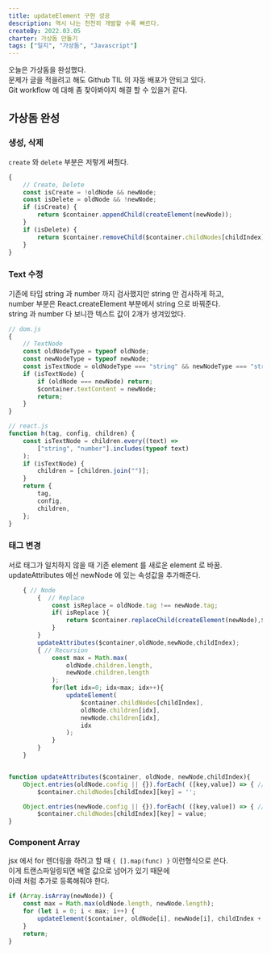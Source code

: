```yaml
---
title: updateElement 구현 성공
description: 역시 나는 천천히 개발할 수록 빠르다.
createBy: 2022.03.05
charter: 가상돔 만들기
tags: ["일지", "가상돔", "Javascript"]
---
```


오늘은 가상돔을 완성했다.  
문제가 글을 적을려고 해도 Github TIL 의 자동 배포가 안되고 있다.  
Git workflow 에 대해 좀 찾아봐야지 해결 할 수 있을거 같다.

## 가상돔 완성

### 생성, 삭제

`create` 와 `delete` 부분은 저렇게 써줬다.

```js
{
    // Create, Delete
    const isCreate = !oldNode && newNode;
    const isDelete = oldNode && !newNode;
    if (isCreate) {
        return $container.appendChild(createElement(newNode));
    }
    if (isDelete) {
        return $container.removeChild($container.childNodes[childIndex]);
    }
}
```

### Text 수정

기존에 타입 string 과 number 까지 검사했지만 string 만 검사하게 하고,  
number 부분은 React.createElement 부분에서 string 으로 바꿔준다.  
string 과 number 다 보니깐 텍스트 값이 2개가 생겨있었다.

```js
// dom.js
{
    // TextNode
    const oldNodeType = typeof oldNode;
    const newNodeType = typeof newNode;
    const isTextNode = oldNodeType === "string" && newNodeType === "string";
    if (isTextNode) {
        if (oldNode === newNode) return;
        $container.textContent = newNode;
        return;
    }
}
```

```js
// react.js
function h(tag, config, children) {
    const isTextNode = children.every((text) =>
        ["string", "number"].includes(typeof text)
    );
    if (isTextNode) {
        children = [children.join("")];
    }
    return {
        tag,
        config,
        children,
    };
}
```

### 태그 변경

서로 태그가 일치하지 않을 때 기존 element 를 새로운 element 로 바꿈.  
updateAttributes 에선 newNode 에 있는 속성값을 추가해준다.

```js
	{ // Node
		{  // Replace
			const isReplace = oldNode.tag !== newNode.tag;
			if( isReplace ){
				return $container.replaceChild(createElement(newNode),$container.childNodes[childIndex]);
			}
		}
		updateAttributes($container,oldNode,newNode,childIndex);
		{ // Recursion
			const max = Math.max(
				oldNode.children.length,
				newNode.children.length
			);
			for(let idx=0; idx<max; idx++){
				updateElement(
					$container.childNodes[childIndex],
					oldNode.children[idx],
					newNode.children[idx],
					idx
				);
			}
		}
	}


function updateAttributes($container, oldNode, newNode,childIndex){
	Object.entries(oldNode.config || {}).forEach( ([key,value]) => { // 이전 속성 값 초기화
		$container.childNodes[childIndex][key] = '';

	Object.entries(newNode.config || {}).forEach( ([key,value]) => { // 현재 속성 값 적용
		$container.childNodes[childIndex][key] = value;
}
```

### Component Array

jsx 에서 for 렌더링을 하려고 할 때 `{ [].map(func) }` 이런형식으로 쓴다.  
이게 트랜스파일링되면 배열 값으로 넘어가 있기 때문에  
아래 처럼 추가로 등록해줘야 한다.

```js
if (Array.isArray(newNode)) {
    const max = Math.max(oldNode.length, newNode.length);
    for (let i = 0; i < max; i++) {
        updateElement($container, oldNode[i], newNode[i], childIndex + i);
    }
    return;
}
```
